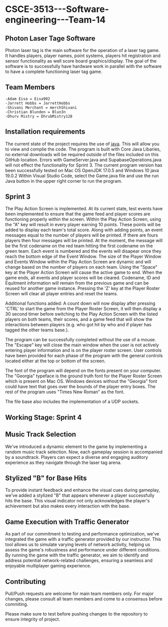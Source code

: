 # CSCE-3513---Software-engineering---Team-14
## Photon Laser Tage Software

Photon laser tag is the main software for the operation of a laser tag game. It handles players, player names, point systems, players hit registration and sensor functionality as well score board graphics/display. The goal of the software is to successfully have hardware work in parallel with the software to have a complete functioning laser tag game. 

## Team Members
```
-Adam Eisa = Eisa992
-Jarrett Hobbs = JarrettHobbs
-Shivani Merchant = merchShivani
-Christian Blunden = Blun3n
-Dhurv Mistry = DhrubMistry128
```

## Installation requirements
The current state of the project requires the use of [java](https://www.java.com/download/ie_manual.jsp). This will allow you to view and complie the code.
The program is built with Core Java Libaries, no external downloads will be required outside of the files included on this GitHub location. Errors with GameServer.java and SupabaseOperations.java will not effect the functionality for Sprint 3.
The current program version has been successfully tested on Mac OS OpenJDK 17.0.5 and Windows 10 java 19.0.2
Within Visual Studio Code, select the Game.java file and use the run Java button in the upper right corner to run the program.

## Sprint 3
The Play Action Screen is implemented. At its current state, test events have been implemented to ensure that the game feed and player scores are functioning properly within the screen. Within the Play Action Screen, using the "A" key will result in every player earning 10 points. These points will be added to display each team's total score. Along with adding points, an event messages equal to the number of players will be printed. If there are fours players then four messages will be printed. At the moment, the message will be the first codename on the red team hitting the first codename on the green team. Each event is numbered and the events will disapear once they reach the bottom edge of the Event Window. The size of the Player Window and Events Window within the Play Action Screen are dynamic and will change based on the number of players on each team. Using the "Space" key at the Player Action Screen will cause the active game to end. When the game ends, all events and player scores will be cleared. Codename, ID and Equitment information will remain from the previous game and can be reused for another game instance. Pressing the 'Z' key at the Player Roster Screen will clear all player entries and reset the teams.  

Additional functions added: A count down will now display after pressing 'CTRL' to start the game from the Player Roster Screen, it will then display a 30 second timer before switching to the Play Action Screen with the listed players on both teams, their scores, and a game feed that will show the interactions between players (e.g. who got hit by who and if player has tagged the other teams base.). 

The program can be successfully completed without the use of a mouse. The "Escape" key will close the main window when the user is not actively entering player information and is on the player roster screen. User controls have been provided for each phase of the program with the general controls located either at the top or bottom of the screen.

The font of the program will depend on the fonts present on your computer. The "Georgia" typeface is the ground truth font for the Player Roster Screen which is present on Mac OS. Windows devices without the "Georgia" font could have text that goes over the bounds of the player entry boxes. The rest of the program uses "Times New Roman" as the font.

The file base also includes the implementation of a UDP sockets.

## Working Stage: Sprint 4

## Music Track Selection
We've introduced a dynamic element to the game by implementing a random music track selection. Now, each gameplay session is accompanied by a soundtrack. Players can expect a diverse and engaging auditory experience as they navigate through the laser tag arena.

## Stylized "B" for Base Hits
To provide instant feedback and enhance the visual cues during gameplay, we've added a stylized "B" that appears whenever a player successfully hits the base. This visual indicator not only acknowledges the player's achievement but also makes every interaction with the base.

## Game Execution with Traffic Generator
As part of our commitment to testing and performance optimization, we've integrated the game with a traffic generator provided by our instructor. This tool allows us to simulate varying levels of network activity, helping us assess the game's robustness and performance under different conditions. By running the game with the traffic generator, we aim to identify and address potential network-related challenges, ensuring a seamless and enjoyable multiplayer gaming experience.

## Contributing

Pull/Push requests are welcome for main team members only. For major changes, please consult all team members and come to a consensus before commiting.

Please make sure to test before pushing changes to the repository to ensure integrity of project.

